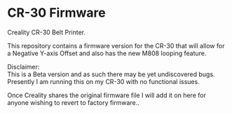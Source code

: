 # CR-30 Firmware
Creality CR-30 Belt Printer.

This repository contains a firmware version for the CR-30 that will allow for a Negative Y-axis Offset and also has the new M808 looping feature.

Disclaimer:  
This is a Beta version and as such there may be yet undiscovered bugs. Presently I am running this on my CR-30 with no functional issues.

Once Creality shares the original firmware file I will add it on here for anyone wishing to revert to factory firmware..
